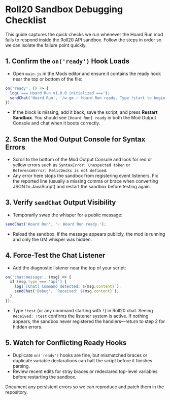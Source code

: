 # Roll20 Sandbox Debugging Checklist

This guide captures the quick checks we run whenever the Hoard Run mod fails to respond inside the Roll20 API sandbox. Follow the steps in order so we can isolate the failure point quickly.

## 1. Confirm the `on('ready')` Hook Loads
* Open `main.js` in the Mods editor and ensure it contains the ready hook near the top or bottom of the file:

```js
on('ready', () => {
  log('=== Hoard Run v1.0.0 initialized ===');
  sendChat('Hoard Run', '/w gm ✅ Hoard Run ready. Type !start to begin.');
});
```

* If the block is missing, add it back, save the script, and press **Restart Sandbox**. You should see `[Hoard Run] ready` in both the Mod Output Console and chat when it boots correctly.

## 2. Scan the Mod Output Console for Syntax Errors
* Scroll to the bottom of the Mod Output Console and look for red or yellow errors such as `SyntaxError: Unexpected token` or `ReferenceError: RelicDecks is not defined`.
* Any error here stops the sandbox from registering event listeners. Fix the reported line (usually a missing comma or brace when converting JSON to JavaScript) and restart the sandbox before testing again.

## 3. Verify `sendChat` Output Visibility
* Temporarily swap the whisper for a public message:

```js
sendChat('Hoard Run', '✅ Hoard Run ready.');
```

* Reload the sandbox. If the message appears publicly, the mod is running and only the GM whisper was hidden.

## 4. Force-Test the Chat Listener
* Add the diagnostic listener near the top of your script:

```js
on('chat:message', (msg) => {
  if (msg.type === 'api') {
    log(`[Chat] Command detected: ${msg.content}`);
    sendChat('Debug', `Received: ${msg.content}`);
  }
});
```

* Type `!test` (or any command starting with `!`) in Roll20 chat. Seeing `Received: !test` confirms the listener system is active. If nothing appears, the sandbox never registered the handlers—return to step 2 for hidden errors.

## 5. Watch for Conflicting Ready Hooks
* Duplicate `on('ready')` hooks are fine, but mismatched braces or duplicate variable declarations can halt the script before it finishes parsing.
* Review recent edits for stray braces or redeclared top-level variables before restarting the sandbox.

Document any persistent errors so we can reproduce and patch them in the repository.
